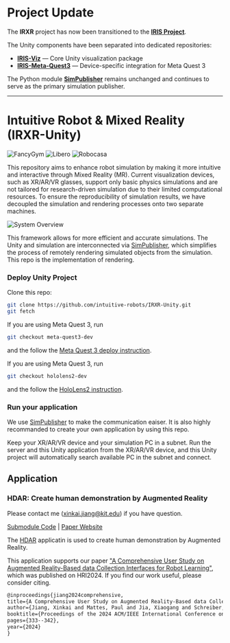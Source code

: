 # Project Update

The **IRXR** project has now been transitioned to the **[IRIS Project](https://intuitive-robots.github.io/iris-project-page/)**.  

The Unity components have been separated into dedicated repositories:

- **[IRIS-Viz](https://github.com/intuitive-robots/IRIS-Viz)** — Core Unity visualization package  
- **[IRIS-Meta-Quest3](https://github.com/intuitive-robots/IRIS-Meta-Quest3)** — Device-specific integration for Meta Quest 3  

The Python module **[SimPublisher](https://github.com/intuitive-robots/SimPublisher)** remains unchanged and continues to serve as the primary simulation publisher.

---

# Intuitive Robot & Mixed Reality (IRXR-Unity)

![FancyGym](./Docs/Pictures/fancy_gym_example.gif)
![Libero](./Docs/Pictures/libero_example.gif)
![Robocasa](./Docs/Pictures/robocasa_example.gif)

This repository aims to enhance robot simulation by making it more intuitive and interactive through Mixed Reality (MR). 
Current visualization devices, such as XR/AR/VR glasses, support only basic physics simulations and are not tailored for research-driven simulation due to their limited computational resources.
To ensure the reproducibility of simulation results, we have decoupled the simulation and rendering processes onto two separate machines. 

![System Overview](./Docs/Pictures/SystemOverview.png)

This framework allows for more efficient and accurate simulations. 
The Unity and simulation are interconnected via [SimPublisher](https://github.com/intuitive-robots/SimPublisher.git), which simplifies the process of remotely rendering simulated objects from the simulation.
This repo is the implementation of rendering.

### Deploy Unity Project

Clone this repo:

```bash
git clone https://github.com/intuitive-robots/IRXR-Unity.git
git fetch
```

If you are using Meta Quest 3, run
```bash
git checkout meta-quest3-dev
```
and the follow the [Meta Quest 3 deploy instruction](./Docs/MetaQuest3Deploy.md). 

If you are using Meta Quest 3, run
```bash
git checkout hololens2-dev
```
and the follow the [HoloLens2 instruction](./Docs/HoloLens2Deploy.md). 


### Run your application

We use [SimPublisher](https://github.com/intuitive-robots/SimPublisher.git) to make the communication eaiser. 
It is also highly recommanded to create your own application by using this repo.

Keep your XR/AR/VR device and your simulation PC in a subnet.
Run the server and this Unity application from the XR/AR/VR device,
and this Unity project will automatically search available PC in the subnet and connect.

## Application

### HDAR: Create human demonstration by Augmented Reality


Please contact me (xinkai.jiang@kit.edu) if you have question.

[Submodule Code](https://github.com/intuitive-robots/HDAR) | [Paper Website](https://intuitive-robots.github.io/HDAR-Simulator/)

The [HDAR](https://github.com/intuitive-robots/HDAR) applicatin is used to create human demonstration by Augmented Reality.

This application supports our paper ["A Comprehensive User Study on Augmented Reality-Based data Collection Interfaces for Robot Learning"](https://intuitive-robots.github.io/HDAR-Simulator/), which was published on HRI2024. If you find our work useful, please consider citing.

```latex
@inproceedings{jiang2024comprehensive,
title={A Comprehensive User Study on Augmented Reality-Based data Collection Interfaces for Robot Learning},
author={Jiang, Xinkai and Mattes, Paul and Jia, Xiaogang and Schreiber, Nicolas and Neumann, Gerhard and Lioutikov, Rudolf},
booktitle={Proceedings of the 2024 ACM/IEEE International Conference on Human-Robot Interaction},
pages={333--342},
year={2024}
}
```
